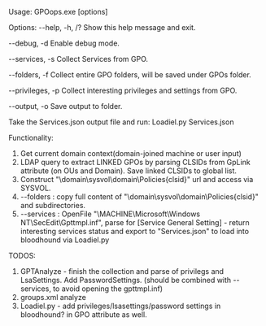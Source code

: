 Usage: GPOops.exe [options]

Options:
  --help, -h, /?        Show this help message and exit.
  
  --debug, -d           Enable debug mode.
  
  --services, -s        Collect Services from GPO.
  
  --folders, -f         Collect entire GPO folders, will be saved under GPOs folder.
  
  --privileges, -p              Collect interesting privileges and settings from GPO.
  
  --output, -o          Save output to folder.

Take the Services.json output file
and run:
Loadiel.py Services.json
  

Functionality:
1. Get current domain context(domain-joined machine or user input)
2. LDAP query to extract LINKED GPOs by parsing CLSIDs from GpLink attribute (on OUs and Domain). Save linked CLSIDs to global list.
4. Construct "\\domain\sysvol\domain\Policies\{clsid}" url and access via SYSVOL.
5. --folders : copy full content of "\\domain\sysvol\domain\Policies\{clsid}" and subdirectories.
6. --services : OpenFile "\MACHINE\Microsoft\Windows NT\SecEdit\Gpttmpl.inf", parse for [Service General Setting] - return interesting services status and export to "Services.json" to load into bloodhound via Loadiel.py


TODOS:
1. GPTAnalyze - finish the collection and parse of privilegs and LsaSettings. Add PasswordSettings. (should be combined with --services, to avoid opening the gpttmpl.inf)
3. groups.xml analyze
4. Loadiel.py - add privileges/lsasettings/password settings in bloodhound? in GPO attribute as well.
